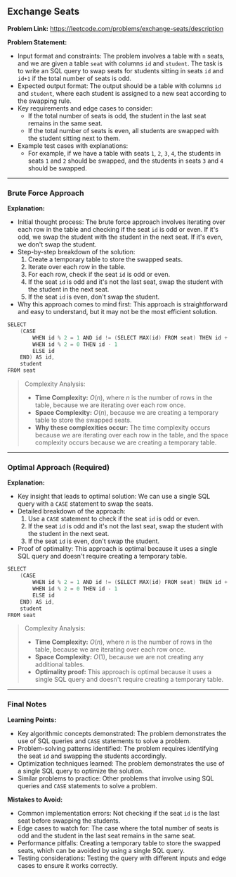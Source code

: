 ## Exchange Seats
**Problem Link:** https://leetcode.com/problems/exchange-seats/description

**Problem Statement:**
- Input format and constraints: The problem involves a table with `n` seats, and we are given a table `seat` with columns `id` and `student`. The task is to write an SQL query to swap seats for students sitting in seats `id` and `id+1` if the total number of seats is odd.
- Expected output format: The output should be a table with columns `id` and `student`, where each student is assigned to a new seat according to the swapping rule.
- Key requirements and edge cases to consider: 
    - If the total number of seats is odd, the student in the last seat remains in the same seat.
    - If the total number of seats is even, all students are swapped with the student sitting next to them.
- Example test cases with explanations:
    - For example, if we have a table with seats `1`, `2`, `3`, `4`, the students in seats `1` and `2` should be swapped, and the students in seats `3` and `4` should be swapped.

---

### Brute Force Approach

**Explanation:**
- Initial thought process: The brute force approach involves iterating over each row in the table and checking if the seat `id` is odd or even. If it's odd, we swap the student with the student in the next seat. If it's even, we don't swap the student.
- Step-by-step breakdown of the solution:
    1. Create a temporary table to store the swapped seats.
    2. Iterate over each row in the table.
    3. For each row, check if the seat `id` is odd or even.
    4. If the seat `id` is odd and it's not the last seat, swap the student with the student in the next seat.
    5. If the seat `id` is even, don't swap the student.
- Why this approach comes to mind first: This approach is straightforward and easy to understand, but it may not be the most efficient solution.

```cpp
SELECT 
    (CASE 
        WHEN id % 2 = 1 AND id != (SELECT MAX(id) FROM seat) THEN id + 1
        WHEN id % 2 = 0 THEN id - 1
        ELSE id 
    END) AS id,
    student
FROM seat
```

> Complexity Analysis:
> - **Time Complexity:** $O(n)$, where $n$ is the number of rows in the table, because we are iterating over each row once.
> - **Space Complexity:** $O(n)$, because we are creating a temporary table to store the swapped seats.
> - **Why these complexities occur:** The time complexity occurs because we are iterating over each row in the table, and the space complexity occurs because we are creating a temporary table.

---

### Optimal Approach (Required)

**Explanation:**
- Key insight that leads to optimal solution: We can use a single SQL query with a `CASE` statement to swap the seats.
- Detailed breakdown of the approach:
    1. Use a `CASE` statement to check if the seat `id` is odd or even.
    2. If the seat `id` is odd and it's not the last seat, swap the student with the student in the next seat.
    3. If the seat `id` is even, don't swap the student.
- Proof of optimality: This approach is optimal because it uses a single SQL query and doesn't require creating a temporary table.

```cpp
SELECT 
    (CASE 
        WHEN id % 2 = 1 AND id != (SELECT MAX(id) FROM seat) THEN id + 1
        WHEN id % 2 = 0 THEN id - 1
        ELSE id 
    END) AS id,
    student
FROM seat
```

> Complexity Analysis:
> - **Time Complexity:** $O(n)$, where $n$ is the number of rows in the table, because we are iterating over each row once.
> - **Space Complexity:** $O(1)$, because we are not creating any additional tables.
> - **Optimality proof:** This approach is optimal because it uses a single SQL query and doesn't require creating a temporary table.

---

### Final Notes

**Learning Points:**
- Key algorithmic concepts demonstrated: The problem demonstrates the use of SQL queries and `CASE` statements to solve a problem.
- Problem-solving patterns identified: The problem requires identifying the seat `id` and swapping the students accordingly.
- Optimization techniques learned: The problem demonstrates the use of a single SQL query to optimize the solution.
- Similar problems to practice: Other problems that involve using SQL queries and `CASE` statements to solve a problem.

**Mistakes to Avoid:**
- Common implementation errors: Not checking if the seat `id` is the last seat before swapping the students.
- Edge cases to watch for: The case where the total number of seats is odd and the student in the last seat remains in the same seat.
- Performance pitfalls: Creating a temporary table to store the swapped seats, which can be avoided by using a single SQL query.
- Testing considerations: Testing the query with different inputs and edge cases to ensure it works correctly.